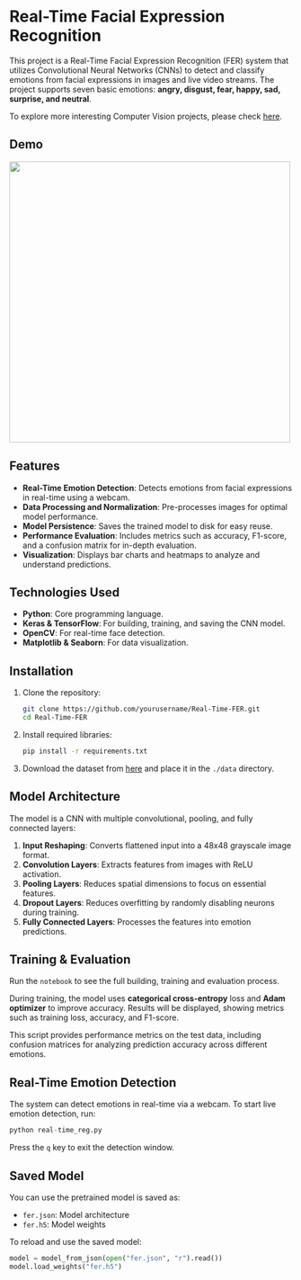 # Real-Time Facial Expression Recognition

This project is a Real-Time Facial Expression Recognition (FER) system that utilizes Convolutional Neural Networks (CNNs) to detect and classify emotions from facial expressions in images and live video streams. The project supports seven basic emotions: **angry, disgust, fear, happy, sad, surprise, and neutral**.

To explore more interesting Computer Vision projects, please check [here](https://github.com/HoDangCao/openCV_projEx).

## Demo

<img src='./real-time_fer_demo.gif' width=500>

## Features
- **Real-Time Emotion Detection**: Detects emotions from facial expressions in real-time using a webcam.
- **Data Processing and Normalization**: Pre-processes images for optimal model performance.
- **Model Persistence**: Saves the trained model to disk for easy reuse.
- **Performance Evaluation**: Includes metrics such as accuracy, F1-score, and a confusion matrix for in-depth evaluation.
- **Visualization**: Displays bar charts and heatmaps to analyze and understand predictions.

## Technologies Used
- **Python**: Core programming language.
- **Keras & TensorFlow**: For building, training, and saving the CNN model.
- **OpenCV**: For real-time face detection.
- **Matplotlib & Seaborn**: For data visualization.

## Installation

1. Clone the repository:
   ```bash
   git clone https://github.com/yourusername/Real-Time-FER.git
   cd Real-Time-FER
   ```

2. Install required libraries:
   ```bash
   pip install -r requirements.txt
   ```

3. Download the dataset from [here](https://drive.google.com/file/d/18yZyj5qqg8-UHlheqmCMM4wf9KOdV42T/view) and place it in the `./data` directory.

## Model Architecture

The model is a CNN with multiple convolutional, pooling, and fully connected layers:
1. **Input Reshaping**: Converts flattened input into a 48x48 grayscale image format.
2. **Convolution Layers**: Extracts features from images with ReLU activation.
3. **Pooling Layers**: Reduces spatial dimensions to focus on essential features.
4. **Dropout Layers**: Reduces overfitting by randomly disabling neurons during training.
5. **Fully Connected Layers**: Processes the features into emotion predictions.

## Training & Evaluation

Run the `notebook` to see the full building, training and evaluation process.

During training, the model uses **categorical cross-entropy** loss and **Adam optimizer** to improve accuracy. Results will be displayed, showing metrics such as training loss, accuracy, and F1-score.

This script provides performance metrics on the test data, including confusion matrices for analyzing prediction accuracy across different emotions.

## Real-Time Emotion Detection

The system can detect emotions in real-time via a webcam. To start live emotion detection, run:
```python
python real-time_reg.py
```

Press the `q` key to exit the detection window.

## Saved Model

You can use the pretrained model is saved as:
- `fer.json`: Model architecture
- `fer.h5`: Model weights

To reload and use the saved model:
```python
model = model_from_json(open("fer.json", "r").read())
model.load_weights("fer.h5")
```
